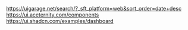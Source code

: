 <!-- Ui cool stuff -->
https://uigarage.net/search/?_sft_platform=web&sort_order=date+desc
https://ui.aceternity.com/components
https://ui.shadcn.com/examples/dashboard
<!-- Ui cool stuff -->